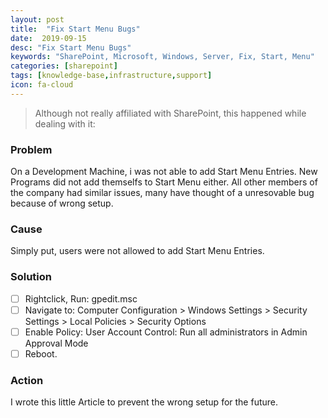 ```yaml
---
layout: post
title:  "Fix Start Menu Bugs"
date:  2019-09-15
desc: "Fix Start Menu Bugs"
keywords: "SharePoint, Microsoft, Windows, Server, Fix, Start, Menu"
categories: [sharepoint]
tags: [knowledge-base,infrastructure,support]
icon: fa-cloud
---
```


> Although not really affiliated with SharePoint, this happened while dealing with it:

### Problem
On a Development Machine, i was not able to add Start Menu Entries. New Programs did not add themselfs to Start Menu either. All other members of the company had similar issues, many have thought of a unresovable bug because of wrong setup.

### Cause
Simply put, users were not allowed to add Start Menu Entries.

### Solution	
 *[ ] Rightclick, Run: gpedit.msc
 *[ ] Navigate to: Computer Configuration > Windows Settings > Security Settings > Local Policies > Security Options
 *[ ] Enable Policy: User Account Control: Run all administrators in Admin Approval Mode
 *[ ] Reboot.

### Action
I wrote this little Article to prevent the wrong setup for the future.
